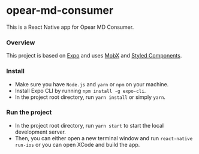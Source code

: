 # opear-md-consumer

This is a React Native app for Opear MD Consumer.

### Overview

This project is based on [Expo](https://expo.io/) and uses [MobX](https://github.com/mobxjs/mobx) and [Styled Components](https://github.com/styled-components/styled-components).

### Install

* Make sure you have `Node.js` and `yarn` or `npm` on your machine.
* Install Expo CLI by running `npm install -g expo-cli`.  
* In the project root directory, run `yarn install` or simply `yarn`.

### Run the project

* In the project root directory, run `yarn start` to start the local development server.
* Then, you can either open a new terminal window and run `react-native run-ios` or you can open XCode and build the app.

